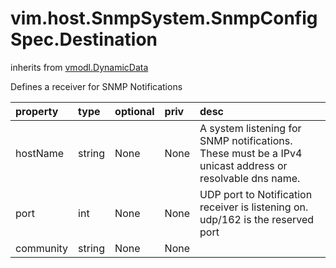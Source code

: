 vim.host.SnmpSystem.SnmpConfigSpec.Destination
==============================================
inherits from [vmodl.DynamicData](docs/vmodl.DynamicData.md)


Defines a receiver for SNMP Notifications

| property | type | optional | priv | desc |
|:---------|:-----|:---------|:-----|:-----|
| hostName | string | None | None | A system listening for SNMP notifications.              These must be a IPv4 unicast address or resolvable dns name. |
| port | int | None | None | UDP port to Notification receiver is listening on. udp/162 is           the reserved port |
| community | string | None | None |  |


